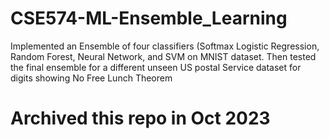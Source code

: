 # CSE574-ML-Ensemble_Learning
Implemented an Ensemble of four classifiers (Softmax Logistic Regression, Random Forest, Neural Network, and SVM on MNIST dataset. Then tested the final ensemble for a different unseen US postal Service dataset for digits showing No Free Lunch Theorem

# Archived this repo in Oct 2023
